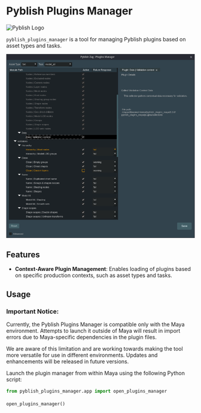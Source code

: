 # Pyblish Plugins Manager

<img src="https://pyblish.readthedocs.io/en/latest/_images/logo_small.png" alt="Pyblish Logo" width="100">

`pyblish_plugins_manager` is a tool for managing Pyblish plugins based on asset types and tasks.

![img.png](readme_media/window.png)

## Features

- **Context-Aware Plugin Management**: Enables loading of plugins based on specific production contexts, such as asset types and tasks.

## Usage
### Important Notice:

Currently, the Pyblish Plugins Manager is compatible only with the Maya environment.
Attempts to launch it outside of Maya will result in import errors due to Maya-specific dependencies in the plugin files.

We are aware of this limitation and are working towards making the tool more versatile for use in different environments.
Updates and enhancements will be released in future versions.

Launch the plugin manager from within Maya using the following Python script:

```python
from pyblish_plugins_manager.app import open_plugins_manager

open_plugins_manager()
